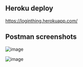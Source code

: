 ## Heroku deploy

https://loginthing.herokuapp.com/

## Postman screenshots

![image](http://myy.haaga-helia.fi/~a1702673/pics/GET.JPG)


![image](http://myy.haaga-helia.fi/~a1702673/pics/POST.JPG)
